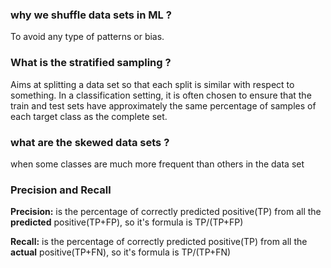 ### why we shuffle data sets in ML ?
To avoid any type of patterns or bias.
### What is the stratified sampling ?
Aims at splitting a data set so that each split is similar with respect to something. In a classification setting, it is often chosen to ensure that the train and test sets have approximately the same percentage of samples of each target class as the complete set.
### what are the skewed data sets ?
when some classes are much more frequent than others in the data set

### Precision and Recall
**Precision:** is the percentage of correctly predicted positive(TP) from all the **predicted** positive(TP+FP), so it's formula is TP/(TP+FP)

**Recall:** is the percentage of correctly predicted positive(TP) from all the  **actual** positive(TP+FN), so it's formula is TP/(TP+FN) 
